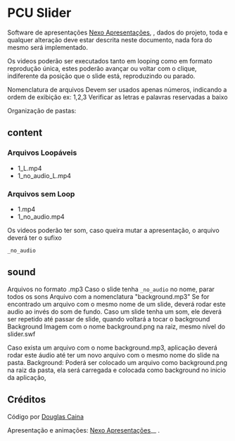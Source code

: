 # PCU Slider

Software de apresentações [Nexo Apresentações](http://nexoapresentacoes.com.br), , dados do projeto, toda e qualquer alteração deve estar descrita neste documento, nada fora do mesmo será implementado.


Os videos poderão ser executados tanto em looping como em formato reprodução única, estes poderão avançar ou voltar com o clique, indiferente da posição que o slide está, reproduzindo ou parado.

Nomenclatura de arquivos
Devem ser usados apenas números, indicando a ordem de exibição
ex: 1,2,3
Verificar as letras e palavras reservadas a baixo

Organização de pastas:
## content

### Arquivos Loopáveis

- 1_L.mp4
- 1_no_audio_L.mp4

### Arquivos sem Loop

- 1.mp4
- 1_no_audio.mp4

Os videos poderão ter som, caso queira mutar a apresentação, o arquivo deverá ter o sufixo
```
_no_audio
```

## sound
Arquivos no formato .mp3
Caso o slide tenha `_no_audio` no nome, parar todos os sons
Arquivo com a nomenclatura "background.mp3"
Se for encontrado um arquivo com o mesmo nome de um slide, deverá rodar este audio ao invés do som de fundo.
Caso um slide tenha um som, ele deverá ser repetido até passar de slide, quando voltará a tocar o background
Background
Imagem com o nome background.png na raiz, mesmo nível do slider.swf

Caso exista um arquivo com o nome background.mp3, aplicação deverá rodar este áudio até ter um novo arquivo com o mesmo nome do slide na pasta.
	Background: Poderá ser colocado um arquivo como background.png na raiz da pasta, ela será carregada e colocada como background no inicio da aplicação,

## Créditos
Código por [Douglas Caina](http://www.douglascaina.com.br)


Apresentação e animações: [Nexo Apresentações](http://nexoapresentacoes.com.br)__
.
